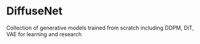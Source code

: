# DiffuseNet
Collection of generative models trained from scratch including DDPM, DiT, VAE for learning and research
